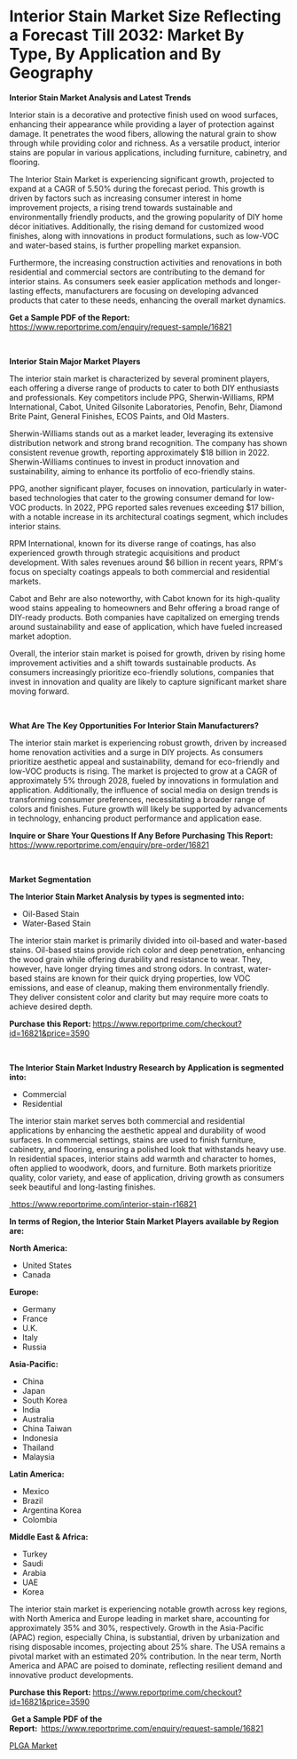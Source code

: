 <p><h1>Interior Stain Market Size Reflecting a Forecast Till 2032: Market By Type, By Application and By Geography</h1></p><p><strong>Interior Stain Market Analysis and Latest Trends</strong></p>
<p><p>Interior stain is a decorative and protective finish used on wood surfaces, enhancing their appearance while providing a layer of protection against damage. It penetrates the wood fibers, allowing the natural grain to show through while providing color and richness. As a versatile product, interior stains are popular in various applications, including furniture, cabinetry, and flooring.</p><p>The Interior Stain Market is experiencing significant growth, projected to expand at a CAGR of 5.50% during the forecast period. This growth is driven by factors such as increasing consumer interest in home improvement projects, a rising trend towards sustainable and environmentally friendly products, and the growing popularity of DIY home décor initiatives. Additionally, the rising demand for customized wood finishes, along with innovations in product formulations, such as low-VOC and water-based stains, is further propelling market expansion. </p><p>Furthermore, the increasing construction activities and renovations in both residential and commercial sectors are contributing to the demand for interior stains. As consumers seek easier application methods and longer-lasting effects, manufacturers are focusing on developing advanced products that cater to these needs, enhancing the overall market dynamics.</p></p>
<p><strong>Get a Sample PDF of the Report:&nbsp;</strong> <a href="https://www.reportprime.com/enquiry/request-sample/16821?utm_campaign=2808&utm_medium=2&utm_source=Github&utm_content=ia&utm_term=18032025&utm_id=interior-stain">https://www.reportprime.com/enquiry/request-sample/16821</a></p>
<p>&nbsp;</p>
<p><strong>Interior Stain Major Market Players</strong></p>
<p><p>The interior stain market is characterized by several prominent players, each offering a diverse range of products to cater to both DIY enthusiasts and professionals. Key competitors include PPG, Sherwin-Williams, RPM International, Cabot, United Gilsonite Laboratories, Penofin, Behr, Diamond Brite Paint, General Finishes, ECOS Paints, and Old Masters.</p><p>Sherwin-Williams stands out as a market leader, leveraging its extensive distribution network and strong brand recognition. The company has shown consistent revenue growth, reporting approximately $18 billion in 2022. Sherwin-Williams continues to invest in product innovation and sustainability, aiming to enhance its portfolio of eco-friendly stains.</p><p>PPG, another significant player, focuses on innovation, particularly in water-based technologies that cater to the growing consumer demand for low-VOC products. In 2022, PPG reported sales revenues exceeding $17 billion, with a notable increase in its architectural coatings segment, which includes interior stains.</p><p>RPM International, known for its diverse range of coatings, has also experienced growth through strategic acquisitions and product development. With sales revenues around $6 billion in recent years, RPM's focus on specialty coatings appeals to both commercial and residential markets.</p><p>Cabot and Behr are also noteworthy, with Cabot known for its high-quality wood stains appealing to homeowners and Behr offering a broad range of DIY-ready products. Both companies have capitalized on emerging trends around sustainability and ease of application, which have fueled increased market adoption.</p><p>Overall, the interior stain market is poised for growth, driven by rising home improvement activities and a shift towards sustainable products. As consumers increasingly prioritize eco-friendly solutions, companies that invest in innovation and quality are likely to capture significant market share moving forward.</p></p>
<p>&nbsp;</p>
<p><strong>What Are The Key Opportunities For Interior Stain Manufacturers?</strong></p>
<p><p>The interior stain market is experiencing robust growth, driven by increased home renovation activities and a surge in DIY projects. As consumers prioritize aesthetic appeal and sustainability, demand for eco-friendly and low-VOC products is rising. The market is projected to grow at a CAGR of approximately 5% through 2028, fueled by innovations in formulation and application. Additionally, the influence of social media on design trends is transforming consumer preferences, necessitating a broader range of colors and finishes. Future growth will likely be supported by advancements in technology, enhancing product performance and application ease.</p></p>
<p><strong>Inquire or Share Your Questions If Any Before Purchasing This Report:</strong> <a href="https://www.reportprime.com/enquiry/pre-order/16821?utm_campaign=2808&utm_medium=2&utm_source=Github&utm_content=ia&utm_term=18032025&utm_id=interior-stain">https://www.reportprime.com/enquiry/pre-order/16821</a></p>
<p>&nbsp;</p>
<p><strong>Market Segmentation</strong></p>
<p><strong>The Interior Stain Market Analysis by types is segmented into:</strong></p>
<p><ul><li>Oil-Based Stain</li><li>Water-Based Stain</li></ul></p>
<p><p>The interior stain market is primarily divided into oil-based and water-based stains. Oil-based stains provide rich color and deep penetration, enhancing the wood grain while offering durability and resistance to wear. They, however, have longer drying times and strong odors. In contrast, water-based stains are known for their quick drying properties, low VOC emissions, and ease of cleanup, making them environmentally friendly. They deliver consistent color and clarity but may require more coats to achieve desired depth.</p></p>
<p><strong>Purchase this Report:&nbsp;</strong><a href="https://www.reportprime.com/checkout?id=16821&price=3590&utm_campaign=2808&utm_medium=2&utm_source=Github&utm_content=ia&utm_term=18032025&utm_id=interior-stain">https://www.reportprime.com/checkout?id=16821&price=3590</a></p>
<p>&nbsp;</p>
<p><strong>The Interior Stain Market Industry Research by Application is segmented into:</strong></p>
<p><ul><li>Commercial</li><li>Residential</li></ul></p>
<p><p>The interior stain market serves both commercial and residential applications by enhancing the aesthetic appeal and durability of wood surfaces. In commercial settings, stains are used to finish furniture, cabinetry, and flooring, ensuring a polished look that withstands heavy use. In residential spaces, interior stains add warmth and character to homes, often applied to woodwork, doors, and furniture. Both markets prioritize quality, color variety, and ease of application, driving growth as consumers seek beautiful and long-lasting finishes.</p></p>
<p><a href="https://www.reportprime.com/interior-stain-r16821?utm_campaign=2808&utm_medium=2&utm_source=Github&utm_content=ia&utm_term=18032025&utm_id=interior-stain">&nbsp;https://www.reportprime.com/interior-stain-r16821</a></p>
<p><strong>In terms of Region, the Interior Stain Market Players available by Region are:</strong></p>
<p>
    <p> <strong> North America: </strong>
        <ul>
            <li>United States</li>
            <li>Canada</li>
        </ul>
        </p> 
    <p> <strong> Europe: </strong>
        <ul>
            <li>Germany</li>
            <li>France</li>
            <li>U.K.</li>
            <li>Italy</li>
            <li>Russia</li>
        </ul>
        </p> 
    <p> <strong> Asia-Pacific: </strong>
        <ul>
            <li>China</li>
            <li>Japan</li>
            <li>South Korea</li>
            <li>India</li>
            <li>Australia</li>
            <li>China Taiwan</li>
            <li>Indonesia</li>
            <li>Thailand</li>
            <li>Malaysia</li>
        </ul>
        </p> 
    <p> <strong> Latin America: </strong>
        <ul>
            <li>Mexico</li>
            <li>Brazil</li>
            <li>Argentina Korea</li>
            <li>Colombia</li>
        </ul>
        </p> 
    <p> <strong> Middle East & Africa: </strong>
        <ul>
            <li>Turkey</li>
            <li>Saudi</li>
            <li>Arabia</li>
            <li>UAE</li>
            <li>Korea</li>
        </ul>
    </p>
    </p>
<p><p>The interior stain market is experiencing notable growth across key regions, with North America and Europe leading in market share, accounting for approximately 35% and 30%, respectively. Growth in the Asia-Pacific (APAC) region, especially China, is substantial, driven by urbanization and rising disposable incomes, projecting about 25% share. The USA remains a pivotal market with an estimated 20% contribution. In the near term, North America and APAC are poised to dominate, reflecting resilient demand and innovative product developments.</p></p>
<p><strong>Purchase this Report: </strong><a href="https://www.reportprime.com/checkout?id=16821&price=3590&utm_campaign=2808&utm_medium=2&utm_source=Github&utm_content=ia&utm_term=18032025&utm_id=interior-stain">https://www.reportprime.com/checkout?id=16821&price=3590</a></p>
<p>&nbsp;<strong>Get a Sample PDF of the Report:&nbsp;&nbsp;</strong><a href="https://www.reportprime.com/enquiry/request-sample/16821?utm_campaign=2808&utm_medium=2&utm_source=Github&utm_content=ia&utm_term=18032025&utm_id=interior-stain">https://www.reportprime.com/enquiry/request-sample/16821</a></p>
<p><strong></strong></p>
<p><p><a href="https://github.com/klaassenmackenzie6/Market-Research-Report-List-1/blob/main/plga-market.md?utm_campaign=2808&utm_medium=2&utm_source=Github&utm_content=ia&utm_term=18032025&utm_id=interior-stain">PLGA Market</a></p></p>